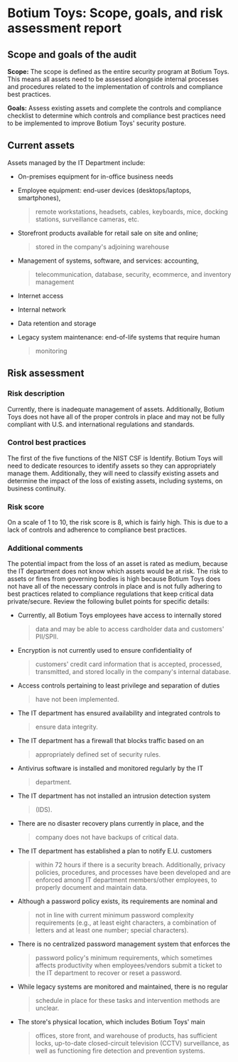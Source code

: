 # Botium Toys: Scope, goals, and risk assessment report

## Scope and goals of the audit

**Scope:** The scope is defined as the entire security program at Botium
Toys. This means all assets need to be assessed alongside internal
processes and procedures related to the implementation of controls and
compliance best practices.

**Goals:** Assess existing assets and complete the controls and
compliance checklist to determine which controls and compliance best
practices need to be implemented to improve Botium Toys' security
posture.

## Current assets

Assets managed by the IT Department include:

- On-premises equipment for in-office business needs

- Employee equipment: end-user devices (desktops/laptops, smartphones),
  > remote workstations, headsets, cables, keyboards, mice, docking
  > stations, surveillance cameras, etc.

- Storefront products available for retail sale on site and online;
  > stored in the company's adjoining warehouse

- Management of systems, software, and services: accounting,
  > telecommunication, database, security, ecommerce, and inventory
  > management

- Internet access

- Internal network

- Data retention and storage

- Legacy system maintenance: end-of-life systems that require human
  > monitoring

## Risk assessment

### Risk description

Currently, there is inadequate management of assets. Additionally,
Botium Toys does not have all of the proper controls in place and may
not be fully compliant with U.S. and international regulations and
standards.

### Control best practices

The first of the five functions of the NIST CSF is Identify. Botium Toys
will need to dedicate resources to identify assets so they can
appropriately manage them. Additionally, they will need to classify
existing assets and determine the impact of the loss of existing assets,
including systems, on business continuity.

### Risk score

On a scale of 1 to 10, the risk score is 8, which is fairly high. This
is due to a lack of controls and adherence to compliance best practices.

### Additional comments

The potential impact from the loss of an asset is rated as medium,
because the IT department does not know which assets would be at risk.
The risk to assets or fines from governing bodies is high because Botium
Toys does not have all of the necessary controls in place and is not
fully adhering to best practices related to compliance regulations that
keep critical data private/secure. Review the following bullet points
for specific details:

- Currently, all Botium Toys employees have access to internally stored
  > data and may be able to access cardholder data and customers'
  > PII/SPII.

- Encryption is not currently used to ensure confidentiality of
  > customers' credit card information that is accepted, processed,
  > transmitted, and stored locally in the company's internal database.

- Access controls pertaining to least privilege and separation of duties
  > have not been implemented.

- The IT department has ensured availability and integrated controls to
  > ensure data integrity.

- The IT department has a firewall that blocks traffic based on an
  > appropriately defined set of security rules.

- Antivirus software is installed and monitored regularly by the IT
  > department.

- The IT department has not installed an intrusion detection system
  > (IDS).

- There are no disaster recovery plans currently in place, and the
  > company does not have backups of critical data.

- The IT department has established a plan to notify E.U. customers
  > within 72 hours if there is a security breach. Additionally, privacy
  > policies, procedures, and processes have been developed and are
  > enforced among IT department members/other employees, to properly
  > document and maintain data.

- Although a password policy exists, its requirements are nominal and
  > not in line with current minimum password complexity requirements
  > (e.g., at least eight characters, a combination of letters and at
  > least one number; special characters).

- There is no centralized password management system that enforces the
  > password policy's minimum requirements, which sometimes affects
  > productivity when employees/vendors submit a ticket to the IT
  > department to recover or reset a password.

- While legacy systems are monitored and maintained, there is no regular
  > schedule in place for these tasks and intervention methods are
  > unclear.

- The store's physical location, which includes Botium Toys' main
  > offices, store front, and warehouse of products, has sufficient
  > locks, up-to-date closed-circuit television (CCTV) surveillance, as
  > well as functioning fire detection and prevention systems.
